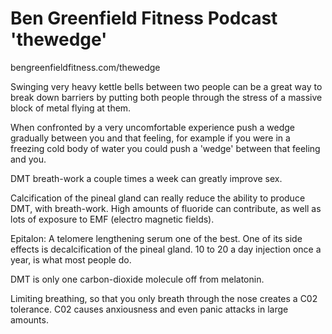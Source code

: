 
# Ben Greenfield Fitness Podcast 'thewedge'
bengreenfieldfitness.com/thewedge

Swinging very heavy kettle bells between two people can be a great way to break down barriers by putting both people through the stress of a massive block of metal flying at them.

When confronted by a very uncomfortable experience push a wedge gradually between you and that feeling, for example if you were in a freezing cold body of water you could push a 'wedge' between that feeling and you.

DMT breath-work a couple times a week can greatly improve sex.

Calcification of the pineal gland can really reduce the ability to produce DMT, with breath-work. High amounts of fluoride can contribute, as well as lots of exposure to EMF (electro magnetic fields). 

Epitalon: A telomere lengthening serum one of the best. One of its side effects is decalcification of the pineal gland. 10 to 20 a day injection once a year, is what most people do.

DMT is only one carbon-dioxide molecule off from melatonin.

Limiting breathing, so that you only breath through the nose creates a C02 tolerance. C02 causes anxiousness and even panic attacks in large amounts.